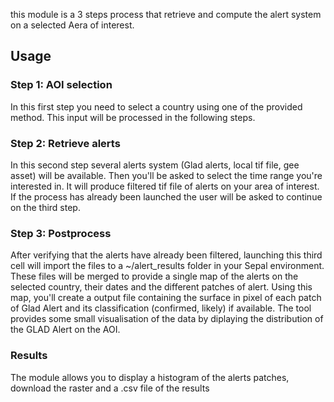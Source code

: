 this module is a 3 steps process that retrieve and compute the alert system on a selected Aera of interest.

## Usage

### Step 1: AOI selection
In this first step you need to select a country using one of the provided method. This input will be processed in the following steps.

### Step 2: Retrieve alerts

In this second step several alerts system (Glad alerts, local tif file, gee asset) will be available. Then you'll be asked to select the time range you're interested in. It will produce filtered tif file of alerts on your area of interest.
If the process has already been launched the user will be asked to continue on the third step.

### Step 3: Postprocess
After verifying that the alerts have already been filtered, launching this third cell will import the files to a ~/alert_results folder in your Sepal environment. These files will be merged to provide a single map of the alerts on the selected country, their dates and the different patches of alert. Using this map, you'll create a output file containing the surface in pixel of each patch of Glad Alert and its classification (confirmed, likely) if available. The tool provides some small visualisation of the data by diplaying the distribution of the GLAD Alert on the AOI.

### Results
The module allows you to display a histogram of the alerts patches, download the raster and a .csv file of the results